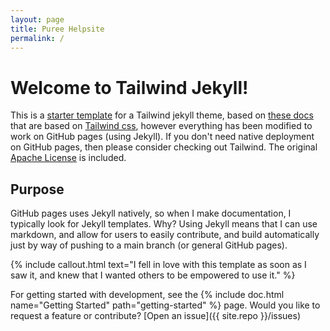 ```yaml
---
layout: page
title: Puree Helpsite
permalink: /
---
```


# Welcome to Tailwind Jekyll!

This is a [starter template](https://vsoch.github.com/tw-jekyll/) for a Tailwind jekyll theme, based
on [these docs](https://github.com/superfly/docs) that are based on [Tailwind css](https://tailwindcss.com/docs/installation),
however everything has been modified to work on GitHub pages (using Jekyll). If you don't need
native deployment on GitHub pages, then please consider checking out Tailwind. 
The original [Apache License](https://github.com/vsoch/tw-jekyll/tree/main/LICENSE) is included.

## Purpose

GitHub pages uses Jekyll natively, so when I make documentation, I typically
look for Jekyll templates. Why? Using Jekyll means that I can use markdown,
and allow for users to easily contribute, and build automatically just by
way of pushing to a main branch (or general GitHub pages).

{% include callout.html text="I fell in love with this template as soon as I saw it, and knew that I wanted others to be empowered to use it." %}

For getting started with development, see the {% include doc.html name="Getting Started" path="getting-started" %} page. Would you like to request a feature or contribute? [Open an issue]({{ site.repo }}/issues)

